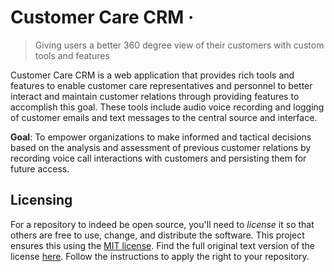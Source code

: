 # Customer Care CRM &middot; 
> Giving users a better 360 degree view of their customers with custom tools and features 


Customer Care CRM is a web application that provides rich tools and features to enable customer care representatives and
personnel to better interact and maintain customer relations through providing features to accomplish this goal. These 
tools include audio voice recording and logging of customer emails and text messages to the central source and 
interface.

**Goal**: To empower organizations to make informed and tactical decisions based on the analysis and assessment of 
previous customer relations by recording voice call interactions with customers and persisting them for future access.


## Licensing

For a repository to indeed be open source, you'll need to _license_ it so that others are free to use, change, and 
distribute the software. This project ensures this using the [MIT license]().
Find the full original text version of the license [here](). 
Follow the instructions to apply the right to your repository.
